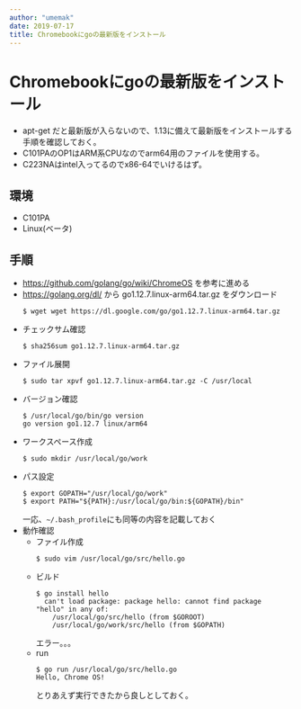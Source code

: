 ```yaml
---
author: "umemak"
date: 2019-07-17
title: Chromebookにgoの最新版をインストール
---
```


# Chromebookにgoの最新版をインストール

* apt-get だと最新版が入らないので、1.13に備えて最新版をインストールする手順を確認しておく。
* C101PAのOP1はARM系CPUなのでarm64用のファイルを使用する。
* C223NAはintel入ってるのでx86-64でいけるはず。

## 環境
* C101PA
* Linux(ベータ)

## 手順
* https://github.com/golang/go/wiki/ChromeOS を参考に進める
* https://golang.org/dl/ から go1.12.7.linux-arm64.tar.gz をダウンロード
  ```
  $ wget wget https://dl.google.com/go/go1.12.7.linux-arm64.tar.gz
  ```
* チェックサム確認
  ```
  $ sha256sum go1.12.7.linux-arm64.tar.gz 
  ```
* ファイル展開
  ```
  $ sudo tar xpvf go1.12.7.linux-arm64.tar.gz -C /usr/local
  ```
* バージョン確認
  ```
  $ /usr/local/go/bin/go version
  go version go1.12.7 linux/arm64
  ```
* ワークスペース作成
  ```
  $ sudo mkdir /usr/local/go/work
  ```
* パス設定
  ```
  $ export GOPATH="/usr/local/go/work"
  $ export PATH="${PATH}:/usr/local/go/bin:${GOPATH}/bin"
  ```
  一応、`~/.bash_profile`にも同等の内容を記載しておく
* 動作確認
  - ファイル作成
    ```
    $ sudo vim /usr/local/go/src/hello.go
    ```
  - ビルド
    ```
    $ go install hello
      can't load package: package hello: cannot find package "hello" in any of:
        /usr/local/go/src/hello (from $GOROOT)
        /usr/local/go/work/src/hello (from $GOPATH)
    ```
    エラー。。。
  - run
    ```
    $ go run /usr/local/go/src/hello.go 
    Hello, Chrome OS!
    ```
    とりあえず実行できたから良しとしておく。

